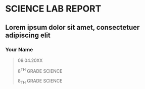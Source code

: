 # SCIENCE LAB REPORT
## Lorem ipsum dolor sit amet, consectetuer adipiscing elit

### Your Name

> 09.04.20XX
>
> 8<sup>TH</sup> GRADE SCIENCE
>
> 8<sub>TH</sub> GRADE SCIENCE


